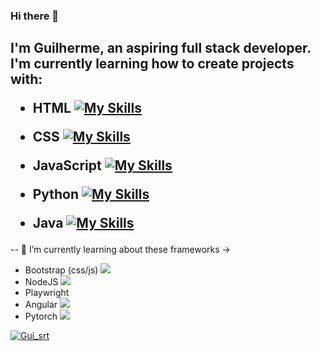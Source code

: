 ### Hi there 👋
<h2>I'm Guilherme, an aspiring full stack developer.
I'm currently learning how to create projects with:

 - HTML [![My Skills](https://skillicons.dev/icons?i=html&theme=light)](https://skillicons.dev)
 
 - CSS [![My Skills](https://skillicons.dev/icons?i=css&theme=light)](https://skillicons.dev)
 
 - JavaScript [![My Skills](https://skillicons.dev/icons?i=js&theme=light)](https://skillicons.dev)
 
 - Python [![My Skills](https://skillicons.dev/icons?i=python&theme=light)](https://skillicons.dev)
 
 - Java  [![My Skills](https://skillicons.dev/icons?i=java&theme=light)](https://skillicons.dev)</h2>

 -- 🌱 I’m currently learning about these frameworks ->
 
 - Bootstrap (css/js) <img src="https://skillicons.dev/icons?i=bootstrap" />
 -  NodeJS <img src="https://skillicons.dev/icons?i=nodejs" />
 -  Playwright
 -  Angular <img src="https://skillicons.dev/icons?i=angular" />
 -  Pytorch <img src="https://skillicons.dev/icons?i=pytorch" />

   [![Gui_srt](https://github-readme-stats.vercel.app/api/top-langs/?username=Guilherme-SB-DEV&layout=compact)](https://github.com/anuraghazra/github-readme-stats)
 

 

<!--

- 🔭 I’m currently working on ...
- 🌱 I’m currently learning ...
- 👯 I’m looking to collaborate on ...
- 🤔 I’m looking for help with ...
- 💬 Ask me about ...
- ⚡ Fun fact: ...
-->
